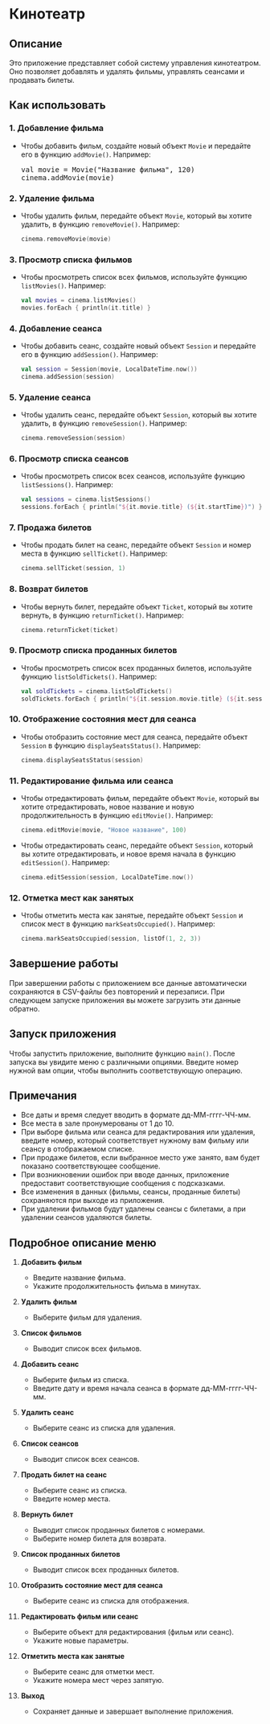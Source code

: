 # Кинотеатр

## Описание
Это приложение представляет собой систему управления кинотеатром. Оно позволяет добавлять и удалять фильмы, управлять сеансами и продавать билеты.

## Как использовать

### 1. **Добавление фильма**
   - Чтобы добавить фильм, создайте новый объект `Movie` и передайте его в функцию `addMovie()`. Например:
     <pre>
     val movie = Movie("Название фильма", 120)
     cinema.addMovie(movie)
     </pre>

### 2. **Удаление фильма**
   - Чтобы удалить фильм, передайте объект `Movie`, который вы хотите удалить, в функцию `removeMovie()`. Например:
     ```kotlin
     cinema.removeMovie(movie)
     ```

### 3. **Просмотр списка фильмов**
   - Чтобы просмотреть список всех фильмов, используйте функцию `listMovies()`. Например:
     ```kotlin
     val movies = cinema.listMovies()
     movies.forEach { println(it.title) }
     ```

### 4. **Добавление сеанса**
   - Чтобы добавить сеанс, создайте новый объект `Session` и передайте его в функцию `addSession()`. Например:
     ```kotlin
     val session = Session(movie, LocalDateTime.now())
     cinema.addSession(session)
     ```

### 5. **Удаление сеанса**
   - Чтобы удалить сеанс, передайте объект `Session`, который вы хотите удалить, в функцию `removeSession()`. Например:
     ```kotlin
     cinema.removeSession(session)
     ```

### 6. **Просмотр списка сеансов**
   - Чтобы просмотреть список всех сеансов, используйте функцию `listSessions()`. Например:
     ```kotlin
     val sessions = cinema.listSessions()
     sessions.forEach { println("${it.movie.title} (${it.startTime})") }
     ```

### 7. **Продажа билетов**
   - Чтобы продать билет на сеанс, передайте объект `Session` и номер места в функцию `sellTicket()`. Например:
     ```kotlin
     cinema.sellTicket(session, 1)
     ```

### 8. **Возврат билетов**
   - Чтобы вернуть билет, передайте объект `Ticket`, который вы хотите вернуть, в функцию `returnTicket()`. Например:
     ```kotlin
     cinema.returnTicket(ticket)
     ```

### 9. **Просмотр списка проданных билетов**
   - Чтобы просмотреть список всех проданных билетов, используйте функцию `listSoldTickets()`. Например:
     ```kotlin
     val soldTickets = cinema.listSoldTickets()
     soldTickets.forEach { println("${it.session.movie.title} (${it.session.startTime}), Место: ${it.seat}") }
     ```

### 10. **Отображение состояния мест для сеанса**
   - Чтобы отобразить состояние мест для сеанса, передайте объект `Session` в функцию `displaySeatsStatus()`. Например:
     ```kotlin
     cinema.displaySeatsStatus(session)
     ```

### 11. **Редактирование фильма или сеанса**
   - Чтобы отредактировать фильм, передайте объект `Movie`, который вы хотите отредактировать, новое название и новую продолжительность в функцию `editMovie()`. Например:
     ```kotlin
     cinema.editMovie(movie, "Новое название", 100)
     ```
   - Чтобы отредактировать сеанс, передайте объект `Session`, который вы хотите отредактировать, и новое время начала в функцию `editSession()`. Например:
     ```kotlin
     cinema.editSession(session, LocalDateTime.now())
     ```

### 12. **Отметка мест как занятых**
   - Чтобы отметить места как занятые, передайте объект `Session` и список мест в функцию `markSeatsOccupied()`. Например:
     ```kotlin
     cinema.markSeatsOccupied(session, listOf(1, 2, 3))
     ```

## Завершение работы
При завершении работы с приложением все данные автоматически сохраняются в CSV-файлы без повторений и перезаписи. При следующем запуске приложения вы можете загрузить эти данные обратно.

## Запуск приложения
Чтобы запустить приложение, выполните функцию `main()`. После запуска вы увидите меню с различными опциями. Введите номер нужной вам опции, чтобы выполнить соответствующую операцию.

## Примечания
- Все даты и время следует вводить в формате дд-ММ-гггг-ЧЧ-мм.
- Все места в зале пронумерованы от 1 до 10.
- При выборе фильма или сеанса для редактирования или удаления, введите номер, который соответствует нужному вам фильму или сеансу в отображаемом списке.
- При продаже билетов, если выбранное место уже занято, вам будет показано соответствующее сообщение.
- При возникновении ошибок при вводе данных, приложение предоставит соответствующие сообщения с подсказками.
- Все изменения в данных (фильмы, сеансы, проданные билеты) сохраняются при выходе из приложения.
- При удалении фильмов будут удалены сеансы с билетами, а при удалении сеансов удаляются билеты.

## Подробное описание меню

1. **Добавить фильм**
   - Введите название фильма.
   - Укажите продолжительность фильма в минутах.

2. **Удалить фильм**
   - Выберите фильм для удаления.

3. **Список фильмов**
   - Выводит список всех фильмов.

4. **Добавить сеанс**
   - Выберите фильм из списка.
   - Введите дату и время начала сеанса в формате дд-ММ-гггг-ЧЧ-мм.

5. **Удалить сеанс**
   - Выберите сеанс из списка для удаления.

6. **Список сеансов**
   - Выводит список всех сеансов.

7. **Продать билет на сеанс**
   - Выберите сеанс из списка.
   - Введите номер места.

8. **Вернуть билет**
   - Выводит список проданных билетов с номерами.
   - Выберите номер билета для возврата.

9. **Список проданных билетов**
   - Выводит список всех проданных билетов.

10. **Отобразить состояние мест для сеанса**
    - Выберите сеанс из списка для отображения.

11. **Редактировать фильм или сеанс**
    - Выберите объект для редактирования (фильм или сеанс).
    - Укажите новые параметры.

12. **Отметить места как занятые**
    - Выберите сеанс для отметки мест.
    - Укажите номера мест через запятую.

0. **Выход**
    - Сохраняет данные и завершает выполнение приложения.
